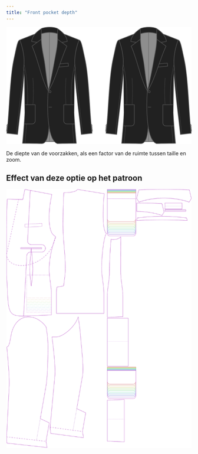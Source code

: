 ```yaml
---
title: "Front pocket depth"
---
```


![Diepte zak](frontpocketdepth.svg)

De diepte van de voorzakken, als een factor van de ruimte tussen taille en zoom.

## Effect van deze optie op het patroon

![Deze afbeelding toont het effect van deze optie door meerdere varianten die een andere waarde hebben voor deze optie te vervangen](jaeger_frontpocketdepth_sample.svg "Effect van deze optie op het patroon")
